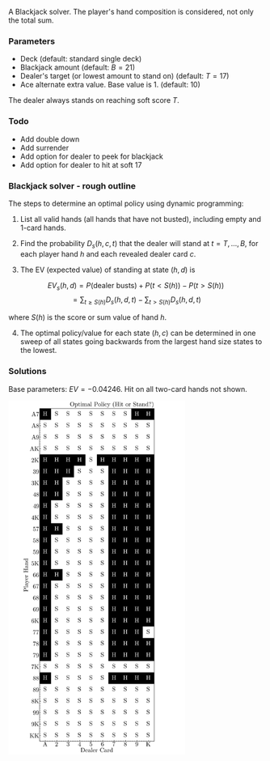 
A Blackjack solver. The player's hand composition is considered, not only the total sum.

### Parameters

- Deck (default: standard single deck)
- Blackjack amount (default: $B=21$)
- Dealer's target (or lowest amount to stand on) (default: $T=17$)
- Ace alternate extra value. Base value is 1. (default: 10)

The dealer always stands on reaching soft score $T$.

### Todo

- Add double down
- Add surrender
- Add option for dealer to peek for blackjack
- Add option for dealer to hit at soft 17

### Blackjack solver - rough outline

The steps to determine an optimal policy using dynamic programming:

1. List all valid hands (all hands that have not busted), including empty and 1-card hands.

2. Find the probability $D_s(h, c, t)$ that the dealer will stand at $t = T,...,B$, for each player hand $h$ and each revealed dealer card $c$.

3. The EV (expected value) of standing at state $(h, d)$ is

$$
EV_s(h, d) = P(\text{dealer busts}) + P(t < S(h)) - P(t > S(h))
$$
$$
= \sum_{t \geq S(h)} D_s(h, d, t) - \sum_{t > S(h)} D_s(h, d, t)
$$

where $S(h)$ is the score or sum value of hand $h$.

4. The optimal policy/value for each state $(h, c)$ can be determined in one sweep of all states going backwards from the largest hand size states to the lowest.


### Solutions

Base parameters: $EV = -0.04246$. Hit on all two-card hands not shown.

<img src="./optimal_policy.png" width="350">

